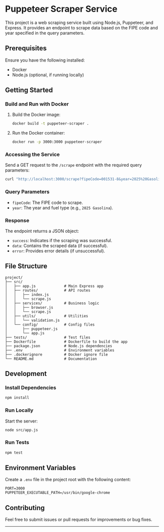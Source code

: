 # Puppeteer Scraper Service

This project is a web scraping service built using Node.js, Puppeteer, and Express. It provides an endpoint to scrape data based on the FIPE code and year specified in the query parameters.

## Prerequisites

Ensure you have the following installed:

- Docker
- Node.js (optional, if running locally)

## Getting Started

### Build and Run with Docker

1. Build the Docker image:
   ```bash
   docker build -t puppeteer-scraper .
   ```

2. Run the Docker container:
   ```bash
   docker run -p 3000:3000 puppeteer-scraper
   ```

### Accessing the Service

Send a GET request to the `/scrape` endpoint with the required query parameters:

```bash
curl "http://localhost:3000/scrape?fipeCode=001531-8&year=2025%20Gasolina"
```

### Query Parameters

- `fipeCode`: The FIPE code to scrape.
- `year`: The year and fuel type (e.g., `2025 Gasolina`).

### Response

The endpoint returns a JSON object:

- `success`: Indicates if the scraping was successful.
- `data`: Contains the scraped data (if successful).
- `error`: Provides error details (if unsuccessful).

## File Structure

```plaintext
project/
├── src/
│   ├── app.js             # Main Express app
│   ├── routes/            # API routes
│   │   ├── index.js
│   │   └── scrape.js
│   ├── services/          # Business logic
│   │   ├── browser.js
│   │   └── scrape.js
│   ├── utils/             # Utilities
│   │   └── validation.js
│   └── config/            # Config files
│       ├── puppeteer.js
│       └── app.js
├── tests/                 # Test files
├── Dockerfile             # Dockerfile to build the app
├── package.json           # Node.js dependencies
├── .env                   # Environment variables
├── .dockerignore          # Docker ignore file
└── README.md              # Documentation
```

## Development

### Install Dependencies

```bash
npm install
```

### Run Locally

Start the server:

```bash
node src/app.js
```

### Run Tests

```bash
npm test
```

## Environment Variables

Create a `.env` file in the project root with the following content:

```env
PORT=3000
PUPPETEER_EXECUTABLE_PATH=/usr/bin/google-chrome
```

## Contributing

Feel free to submit issues or pull requests for improvements or bug fixes.

---